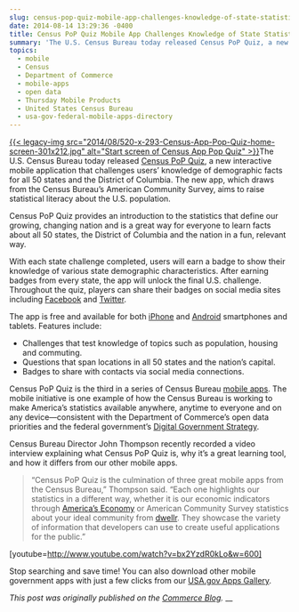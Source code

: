 ```yaml
---
slug: census-pop-quiz-mobile-app-challenges-knowledge-of-state-statistics
date: 2014-08-14 13:29:36 -0400
title: Census PoP Quiz Mobile App Challenges Knowledge of State Statistics
summary: 'The U.S. Census Bureau today released Census PoP Quiz, a new interactive mobile application that challenges users’ knowledge of demographic facts for all 50 states and the District of Columbia. The new app, which draws from the Census Bureau’s American Community Survey, aims to raise'
topics:
  - mobile
  - Census
  - Department of Commerce
  - mobile-apps
  - open data
  - Thursday Mobile Products
  - United States Census Bureau
  - usa-gov-federal-mobile-apps-directory
---
```


[{{< legacy-img src="2014/08/520-x-293-Census-App-Pop-Quiz-home-screen-301x212.jpg" alt="Start screen of Census App Pop Quiz" >}}](https://s3.amazonaws.com/digitalgov/_legacy-img/2014/08/520-x-293-Census-App-Pop-Quiz-home-screen.jpg)The U.S. Census Bureau today released [Census PoP Quiz](https://www.census.gov/mobile/censuspopquiz/), a new interactive mobile application that challenges users’ knowledge of demographic facts for all 50 states and the District of Columbia. The new app, which draws from the Census Bureau’s American Community Survey, aims to raise statistical literacy about the U.S. population.

Census PoP Quiz provides an introduction to the statistics that define our growing, changing nation and is a great way for everyone to learn facts about all 50 states, the District of Columbia and the nation in a fun, relevant way.

With each state challenge completed, users will earn a badge to show their knowledge of various state demographic characteristics. After earning badges from every state, the app will unlock the final U.S. challenge. Throughout the quiz, players can share their badges on social media sites including [Facebook](https://www.facebook.com/uscensusbureau) and [Twitter](https://twitter.com/uscensusbureau).

The app is free and available for both [iPhone](https://itunes.apple.com/us/app/census-pop-quiz/id894138858?mt=8) and [Android](https://play.google.com/store/apps/details?id=air.gov.census.phone.popquiz) smartphones and tablets. Features include:

  * Challenges that test knowledge of topics such as population, housing and commuting.
  * Questions that span locations in all 50 states and the nation’s capital.
  * Badges to share with contacts via social media connections.

Census PoP Quiz is the third in a series of Census Bureau [mobile apps](http://www.census.gov/mobile/). The mobile initiative is one example of how the Census Bureau is working to make America’s statistics available anywhere, anytime to everyone and on any device—consistent with the Department of Commerce’s open data priorities and the federal government’s [Digital Government Strategy](http://www.whitehouse.gov/sites/default/files/omb/egov/digital-government/digital-government.html).

Census Bureau Director John Thompson recently recorded a video interview explaining what Census PoP Quiz is, why it’s a great learning tool, and how it differs from our other mobile apps.

> “Census PoP Quiz is the culmination of three great mobile apps from the Census Bureau,” Thompson said. “Each one highlights our statistics in a different way, whether it is our economic indicators through [America’s Economy](http://www.census.gov/mobile/economy/) or American Community Survey statistics about your ideal community from [dwellr](http://www.census.gov/mobile/dwellr/). They showcase the variety of information that developers can use to create useful applications for the public.”

[youtube=http://www.youtube.com/watch?v=bx2YzdR0kLo&w=600]

 

Stop searching and save time! You can also download other mobile government apps with just a few clicks from our [USA.gov Apps Gallery](http://apps.usa.gov/).

_This post was originally published on the [Commerce Blog](http://www.commerce.gov/blog/2014/08/13/census-pop-quiz-mobile-app-challenges-knowledge-state-statistics)._
__
